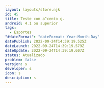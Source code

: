```yaml
---
layout: layouts/store.njk
id: 45
title: Teste com a^cento ç.
android: 4.1 ou superior
tags:
  - Esportes
"#dateFormat": "dateFormat: Year-Month-Day"
datePublish: 2022-09-24T14:39:19.525Z
dateLaunch: 2022-09-24T14:39:19.579Z
dateUpdate: 2022-09-24T14:39:19.607Z
status: Atualizado
problem: false
version: s
developer: s
icon: s
description: s
---
```

